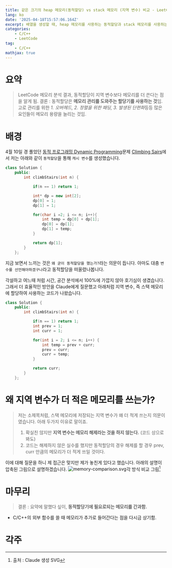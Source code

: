 ```yaml
---
title: 같은 크기의 heap 메모리(동적할당) vs stack 메모리 (지역 변수) 비교 - LeetCode 70. Climbing Stairs
lang: ko
date: '2025-04-18T15:57:06.164Z'
excerpt: 배열을 생성할 때, heap 메모리를 사용하는 동적할당과 stack 메모리를 사용하는 지연 변수 간 실질적 메모리 이용량 비교
categories: 
    - C/C++
    - LeetCode
tag:
    - C/C++
mathjax: true
---
```

# 요약

> LeetCode 메모리 분석 결과, 동적할당이 지역 변수보다 메모리를 더 쓴다는 점을 알게 됨.
> 결론 : 동적할당은 **메모리 관리를 도와주는 할당기를 사용하는 것**임. 고로 관리를 위한 *1. 오버헤드, 2. 정렬을 위한 패딩, 3. 발생된 단편화*등등 많은 요인들이 메모리 용량을 늘리는 것임.

# 배경
4월 10일 경 풀었던 [동적 프로그래밍 Dynamic Programming](/ko/동적-프로그래밍-Dynamic-Programming)문제 [Climbing Sairs](https://leetcode.com/problems/climbing-stairs/)에서 저는 아래와 같이 `동적할당`을 통해 `캐시 변수`를 생성했습니다.

```cpp
class Solution {
    public:
        int climbStairs(int n) {

            if(n == 1) return 1;

            int* dp = new int[2];
            dp[0] = 1;
            dp[1] = 1;

            for(char i =2; i <= n; i++){
                int temp = dp[0] + dp[1];
                dp[0] = dp[1];
                dp[1] = temp;
            }

            return dp[1];
        }
    };
```

지금 보면서 느끼는 것은 `왜 굳이 동적할당을 했는가?`라는 의문이 듭니다. 아마도 대충 `변수를 선언해야하겠구나`라고 동적할당을 떠올렸나봅니다.

각설하고 여느때 처럼 시간, 공간 분석에서 100%에 가깝지 않아 호기심이 생겼습니다. 그래서 더 효율적인 방안을 Claude에게 질문했고 아래처럼 지역 변수, 즉 스택 메모리에 할당하여 사용하는 코드가 나왔습니다.
```cpp
class Solution {
    public:
        int climbStairs(int n) {

            if(n == 1) return 1;
            int prev = 1;
            int curr = 1;

            for(int i = 2; i <= n; i++) {
                int temp = prev + curr;
                prev = curr;
                curr = temp;
            }

            return curr;
        }
    };
```

# 왜 지역 변수가 더 적은 메모리를 쓰는가?
> 저는 소제목처럼, 스택 메모리에 저장되는 지역 변수가 왜 더 적게 쓰는지 의문이였습니다. 아래 두가지 이유로 말이죠.
> 
> 1. 확실친 않지만 **지역 변수는 메모리 해제라는 것을 하지 않는다.** (코드 상으로 봐도)
> 2. 코드는 해제하지 않은 실수를 했지만 동적할당의 경우 해제를 할 경우 prev, curr 만큼의 메모리가 더 적게 쓰일 것이다.

이에 대해 질문을 하니 제 접근은 맞지만 제가 놓친게 있다고 했습니다. 아래의 설명이 압축된 그림으로 설명하겠습니다.
![memory-comparison.svg](/images/memory-comparison.svg)각 방식 비교 그림[^1]

# 마무리
> 결론 : 요약에 말했다 싶이, **동적할당기에 필요로되는 메모리를 간과함.**
-  C/C++의 외부 함수를 쓸 때 메모리가 추가로 들어간다는 점을 다시금 상기함.

# 각주
[^1]: 출처 : Claude 생성 SVG
